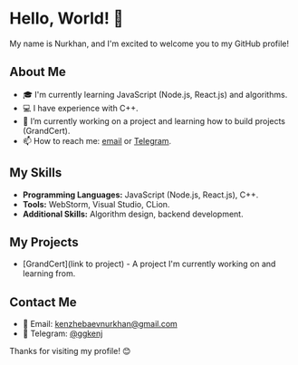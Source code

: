 # Hello, World! 👋

My name is Nurkhan, and I'm excited to welcome you to my GitHub profile!

## About Me
- 🎓 I'm currently learning JavaScript (Node.js, React.js) and algorithms.
- 💻 I have experience with C++.
- 🌱 I’m currently working on a project and learning how to build projects (GrandCert).
- 📫 How to reach me: [email](mailto:kenzhebaevnurkhan@gmail.com) or [Telegram](https://t.me/ggkenj).

## My Skills
- **Programming Languages:** JavaScript (Node.js, React.js), C++.
- **Tools:** WebStorm, Visual Studio, CLion.
- **Additional Skills:** Algorithm design, backend development.

## My Projects
- [GrandCert](link to project) - A project I'm currently working on and learning from.

## Contact Me
- 📧 Email: [kenzhebaevnurkhan@gmail.com](mailto:kenzhebaevnurkhan@gmail.com)
- 📱 Telegram: [@ggkenj](https://t.me/ggkenj)

Thanks for visiting my profile! 😊
